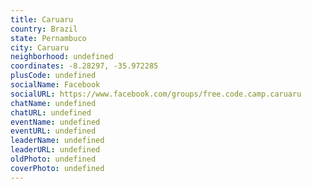 ```yaml
---
title: Caruaru
country: Brazil
state: Pernambuco
city: Caruaru
neighborhood: undefined
coordinates: -8.28297, -35.972285
plusCode: undefined
socialName: Facebook
socialURL: https://www.facebook.com/groups/free.code.camp.caruaru
chatName: undefined
chatURL: undefined
eventName: undefined
eventURL: undefined
leaderName: undefined
leaderURL: undefined
oldPhoto: undefined
coverPhoto: undefined
---
```

